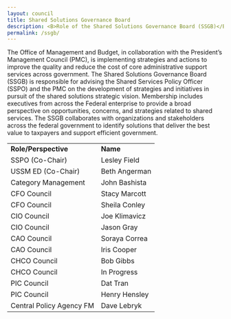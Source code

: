 ```yaml
---
layout: council
title: Shared Solutions Governance Board
description: <B>Role of the Shared Solutions Governance Board (SSGB)</B><!--<BR><BR>The Shared Solutions Governance Board (SSGB) is the primary executive body responsible for advising the Shared Service Policy Officer (SSPO) on the development of shared solutions policies in pursuit of the shared solutions mission and successful achievement of shared solutions vision and goals. Membership includes executives from across the Federal enterprise to provide a broad perspective on opportunities, concerns, and policies related to shared solutions.  The SSGB collaborates with organizations and stakeholders across the federal government to identify solutions that deliver the best value to taxpayers and support efficient government.-->
permalink: /ssgb/
---
```

<p>
The Office of Management and Budget, in collaboration with the President’s Management Council (PMC), is implementing strategies and actions to improve the quality and reduce the cost of core administrative support services across government. 
The Shared Solutions Governance Board (SSGB) is responsible for advising the Shared Services Policy Officer (SSPO) and the PMC on the development of strategies and initiatives in pursuit of the shared solutions strategic vision. Membership includes executives from across the Federal enterprise to provide a broad perspective on opportunities, concerns, and strategies related to shared services.
The SSGB collaborates with organizations and stakeholders across the federal government to identify solutions that deliver the best value to taxpayers and support efficient government.
</p>

<table>
<tr><td><strong>Role/Perspective</Strong></td><td><Strong>Name</Strong></td></tr>
<tr><td>SSPO (Co-Chair)</td><td>Lesley Field</td></tr>
<tr><td>USSM ED (Co-Chair)</td><td>Beth Angerman</td></tr>
<tr><td>Category Management</td><td>John Bashista</td></tr>
<tr><td>CFO Council</td><td>Stacy Marcott</td></tr>
<tr><td>CFO Council</td><td>Sheila Conley</td></tr>
<tr><td>CIO Council</td><td>Joe Klimavicz</td></tr>
<tr><td>CIO Council</td><td>Jason Gray</td></tr>
<tr><td>CAO Council</td><td>Soraya Correa</td></tr>
<tr><td>CAO Council</td><td>Iris Cooper</td></tr>
<tr><td>CHCO Council</td><td>Bob Gibbs</td></tr>
<tr><td>CHCO Council</td><td>In Progress</td></tr>
<tr><td>PIC Council</td><td>Dat Tran</td></tr>
<tr><td>PIC Council</td><td>Henry Hensley</td></tr>
<tr><td>Central Policy Agency FM</td><td>Dave Lebryk</td></tr>
</table>

<!--| Representation     | Name           | 
| ------------- |-------------| 
| OMB - Shared Services Policy Officer    | Lesley Field | 
| OMB - Office of Federal Procurement Policy     | Karen Pica      | 
| Customer Council Representative | TBD |  
| Provider Council Representative | Doug Anderson      |  
| General Services Administration | Tony Costa      |  
| Department of Treasury | Kristie Conrath      |  
| Office of Personnel Management | Joe Kennedy     |  
| Chief Human Capital Officer Council Representative |Robert Gibbs        |  
| Chief Financial Officer Council Representative | Stacy Marcott   |  
| Chief Acquisition Officer Council Representative | Iris Cooper      |  
| Chief Information Officer Representative | Joe Klimavicz       |  
| Department of Defense | Mark Easton      |  
| Department of Agriculture | Lynn Moanney       |  
| Department of Transportation | Jennifer Funk    |  
| Department of Interior | Elena Gonzalez      |  
| Unified Shared Services Management | Beth Angerman   |  -->
